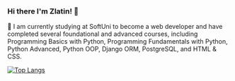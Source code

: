 ### Hi there I'm Zlatin! 👋

🌱 I am currently studying at SoftUni to become a web developer and have completed several foundational and advanced courses, including Programming Basics with Python, Programming Fundamentals with Python, Python Advanced, Python OOP, Django ORM, PostgreSQL, and HTML & CSS.

[![Top Langs](https://github-readme-stats.vercel.app/api/top-langs/?username=zlatin-r&layout=pie)](https://github.com/anuraghazra/github-readme-stats)

